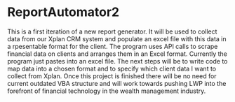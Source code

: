 # ReportAutomator2

This is a first iteration of a new report generator. It will be used to collect data from our Xplan CRM system and populate an excel file with this data in a rpesentable format for the client. The program uses API calls to scrape financial data on clients 
and arranges them in an Excel format. Currently the program just pastes into an excel file.
The next steps will be to write code to map data into a chosen format and to specify which client data I want to collect from Xplan.
Once this project is finished there will be no need for current outdated VBA structure and will work towards pushing LWP into the forefront of financial technology in the wealth management industry.
